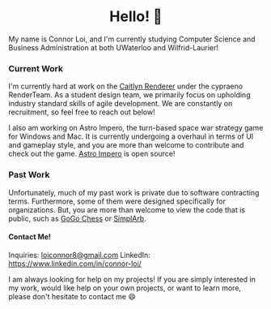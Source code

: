 <h1 align="center">Hello! 👋</h1>

My name is Connor Loi, and I'm currently studying Computer Science and Business Administration at both UWaterloo and Wilfrid-Laurier!

### Current Work
I'm currently hard at work on the [Caitlyn Renderer](https://github.com/cypraeno/caitlyn) under the cypraeno RenderTeam. As a student design team, we primarily focus on upholding industry standard skills of agile development.
We are constantly on recruitment, so feel free to reach out below!

I also am working on Astro Impero, the turn-based space war strategy game for Windows and Mac. It is currently undergoing a overhaul in terms of UI and gameplay style, and you are more than welcome to contribute and check out the game.
[Astro Impero](https://github.com/connortbot/AstroImpero) is open source!

### Past Work
Unfortunately, much of my past work is private due to software contracting terms. Furthermore, some of them were designed specifically for organizations. 
But, you are more than welcome to view the code that is public, such as [GoGo Chess](https://github.com/connortbot/gogo-chess) or [SimplArb](https://github.com/connortbot/simplarb).

#### Contact Me!
Inquiries: loiconnor8@gmail.com
LinkedIn: https://www.linkedin.com/in/connor-loi/

I am always looking for help on my projects! If you are simply interested in my work, would like help on your own projects, or want to learn more, please don't hesitate to contact me 😄
